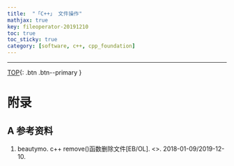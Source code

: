 ```yaml
---
title:  "「C++」 文件操作"
mathjax: true
key: fileoperator-20191210
toc: true
toc_sticky: true
category: [software, c++, cpp_foundation]
---
```

<span id='head'></span>

<!--more-->




-------------------  
[TOP](#head){: .btn .btn--primary }



# 附录
## A 参考资料
1. beautymo. c++ remove()函数删除文件[EB/OL]. <>. 2018-01-09/2019-12-10.    
